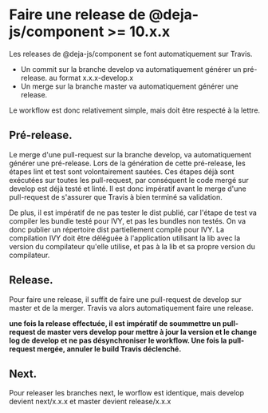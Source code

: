 # Faire une release de @deja-js/component >= 10.x.x

Les releases de @deja-js/component se font automatiquement sur Travis. 

* Un commit sur la branche develop va automatiquement générer un pré-release. au format x.x.x-develop.x
* Un merge sur la branche master va automatiquement générer une release. 

Le workflow est donc relativement simple, mais doit être respecté à la lettre. 

## Pré-release.

Le merge d'une pull-request sur la branche develop, va automatiquement générer une pré-release. Lors de la génération de cette pré-release, les étapes lint et test sont volontairement sautées. Ces étapes déjà sont exécutées sur toutes les pull-request, par conséquent le code mergé sur develop est déjà testé et linté. Il est donc impératif avant le merge d'une pull-request de s'assurer que Travis à bien terminé sa validation. 

De plus, il est impératif de ne pas tester le dist publié, car l'étape de test va compiler les bundle testé pour IVY, et pas les bundles non testés. On va donc publier un répertoire dist partiellement compilé pour IVY. La compilation IVY doit être déléguée à l'application utilisant la lib avec la version du compilateur qu'elle utilise, et pas à la lib et sa propre version du compilateur.

## Release.

Pour faire une release, il suffit de faire une pull-request de develop sur master et de la merger. Travis va alors automatiquement faire une release. 

**une fois la release effectuée, il est impératif de soummettre un pull-request de master vers develop pour mettre à jour la version et le change log de develop et ne pas désynchroniser le workflow. Une fois la pull-request mergée, annuler le build Travis déclenché.**

## Next.

Pour releaser les branches next, le worflow est identique, mais develop devient next/x.x.x et master devient release/x.x.x
